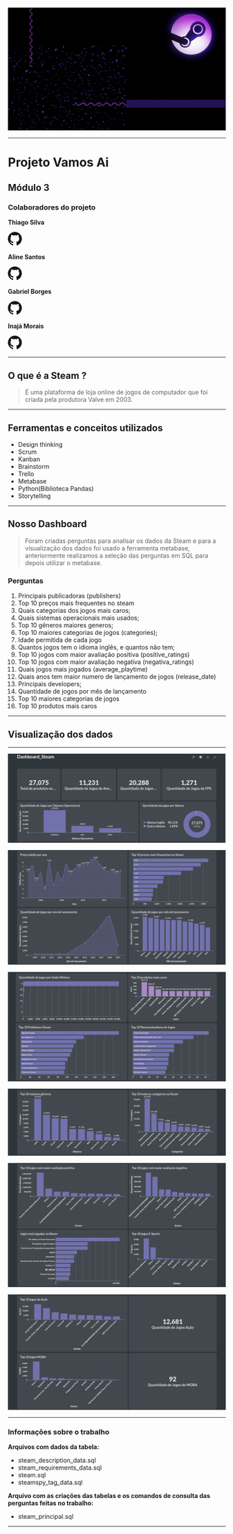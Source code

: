 [![markdown][image-sla]][image-url]     
 
[image-sla]: img/capa_steam.gif  
[image-url]: https://store.steampowered.com/about/ 
***
# Projeto Vamos Ai
## Módulo 3

### Colaboradores do projeto 

**Thiago Silva**

[![MARKDOWN](img/GitHub.png)](https://github.com/tsffarias)

**Aline Santos**

[![MARKDOWN](img/GitHub.png)](https://github.com/AlinesantosCS)

**Gabriel Borges**

[![MARKDOWN](img/GitHub.png)](https://github.com/gabriellborges)

**Inajá Morais**

[![MARKDOWN](img/GitHub.png)](https://github.com/InaMorais)

***
## O que é a Steam ?
> É uma plataforma de loja online de jogos de computador que foi criada pela produtora Valve em 2003.
***
## Ferramentas e conceitos utilizados 
* Design thinking
* Scrum
* Kanban
* Brainstorm
* Trello
* Metabase
* Python(Biblioteca Pandas)
* Storytelling
***
## Nosso Dashboard
> Foram criadas perguntas para analisar os dados da Steam e para a visualização dos dados foi usado a ferramenta metabase, anteriormente realizamos a seleção das perguntas em SQL para depois utilizar o metabase.

### Perguntas 
1. Principais publicadoras (publishers)
2. Top 10 preços mais frequentes no steam
3. Quais categorias dos jogos mais caros;
4. Quais sistemas operacionais mais usados;
5. Top 10 gêneros maiores generos;
6. Top 10 maiores categorias de jogos (categories);
7. Idade permitida de cada jogo
8. Quantos jogos tem o idioma inglês, e quantos não tem;
9. Top 10 jogos com maior avaliação positiva (positive_ratings)
10. Top 10 jogos com maior avaliação negativa (negativa_ratings)
11. Quais jogos mais jogados (average_playtime)
12. Quais anos tem maior numero de lançamento de  jogos (release_date)
13. Principais developers;
14. Quantidade de jogos por mês de lançamento
15. Top 10 maiores categorias de jogos
16. Top 10 produtos mais caros

***
## Visualização dos dados 
***
![MARKDOWN](img/parte1.png)

![MARKDOWN](img/parte2.png)

![MARKDOWN](img/parte3.png)

![MARKDOWN](img/parte4.png)

![MARKDOWN](img/parte5.png)

![MARKDOWN](img/parte6.png)

***
### Informações sobre o trabalho ###
 **Arquivos com dados da tabela:**
* steam_description_data.sql
* steam_requirements_data.sql
* steam.sql
* steamspy_tag_data.sql

**Arquivo com as criações das tabelas e os comandos de consulta das perguntas feitas no trabalho:**
* steam_principal.sql
***